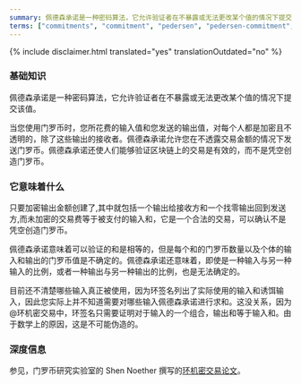 ```yaml
---
summary: 佩德森承诺是一种密码算法，它允许验证者在不暴露或无法更改某个值的情况下提交该值。
terms: ["commitments", "commitment", "pedersen", "pedersen-commitment", "pedersen-commitments"]
---
```


{% include disclaimer.html translated="yes" translationOutdated="no" %}

### 基础知识

佩德森承诺是一种密码算法，它允许验证者在不暴露或无法更改某个值的情况下提交该值。

当您使用门罗币时，您所花费的输入值和您发送的输出值，对每个人都是加密且不透明的，除了这些输出的接收者。佩德森承诺允许您在不透露交易金额的情况下发送门罗币。佩德森承诺还使人们能够验证区块链上的交易是有效的，而不是凭空创造门罗币。

### 它意味着什么

只要加密输出金额创建了,其中就包括一个输出给接收方和一个找零输出回到发送方,而未加密的交易费等于被支付的输入和，它是一个合法的交易，可以确认不是凭空创造门罗币。

佩德森承诺意味着可以验证的和是相等的，但是每个和的门罗币数量以及个体的输入和输出的门罗币值是不确定的。佩德森承诺还意味着，即使是一种输入与另一种输入的比例，或者一种输出与另一种输出的比例，也是无法确定的。

目前还不清楚哪些输入真正被使用，因为环签名列出了实际使用的输入和诱饵输入，因此您实际上并不知道需要对哪些输入佩德森承诺进行求和。这没关系，因为@环机密交易中，环签名只需要证明对于输入的一个组合，输出和等于输入和。由于数学上的原因，这是不可能伪造的。

### 深度信息

参见，门罗币研究实验室的 Shen Noether
撰写的[环机密交易论文](https://eprint.iacr.org/2015/1098.pdf)。

